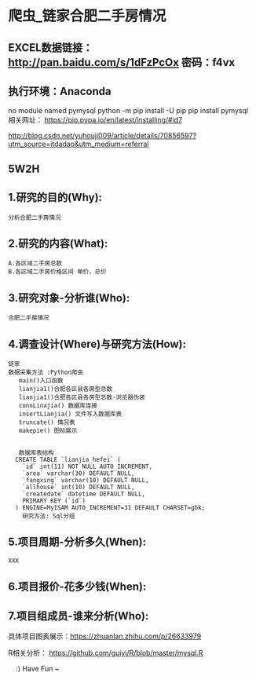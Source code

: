 # 爬虫_链家合肥二手房情况
## EXCEL数据链接：http://pan.baidu.com/s/1dFzPcOx 密码：f4vx
## 执行环境：Anaconda
no module named pymysql
python -m pip install -U pip
pip install pymysql
相关网址：
https://pip.pypa.io/en/latest/installing/#id7

http://blog.csdn.net/yuhouji009/article/details/70856597?utm_source=itdadao&utm_medium=referral
## 5W2H
## 1.研究的目的(Why):
	分析合肥二手房情况

## 2.研究的内容(What):
	A.各区域二手房总数
	B.各区域二手房价格区间 单价，总价

## 3.研究对象-分析谁(Who):
	合肥二手房情况

## 4.调查设计(Where)与研究方法(How):
	链家
	数据采集方法 :Python爬虫
	   main()入口函数
	   lianjia1()合肥各区县各房型总数
	   lianjia1()合肥各区县各房型总数-浏览器伪装
	   connLinajia() 数据库连接
	   insertLianjia() 文件写入数据库表
	   truncate() 情况表
	   makepie() 图标展示


	   数据库表结构
	  CREATE TABLE `lianjia_hefei` (
	    `id` int(11) NOT NULL AUTO_INCREMENT,
	    `area` varchar(30) DEFAULT NULL,
	    `fangxing` varchar(10) DEFAULT NULL,
	    `allhouse` int(10) DEFAULT NULL,
	    `createdate` datetime DEFAULT NULL,
	    PRIMARY KEY (`id`)
	  ) ENGINE=MyISAM AUTO_INCREMENT=31 DEFAULT CHARSET=gbk;
		研究方法: Sql分组

## 5.项目周期-分析多久(When):
    XXX

## 6.项目报价-花多少钱(When):

## 7.项目组成员-谁来分析(Who):





具体项目图表展示：https://zhuanlan.zhihu.com/p/26633979

R相关分析： https://github.com/guiyi/R/blob/master/mysql.R

<img src="https://pic1.zhimg.com/v2-1e30e53cee57c2e6d7e8197242daaba8_b.png" alt="" style="max-width:100%;">
<img src="https://pic4.zhimg.com/v2-f60ffad0fb4cc8a398806bfbc8ab432b_b.png" alt="" style="max-width:100%;">
<img src="https://pic1.zhimg.com/v2-15c561859b0e3b8db1d3085b1c213070_b.png" alt="" style="max-width:100%;">
<img src="https://pic1.zhimg.com/v2-df593a933ac90282206f0cbe442a1f34_r.png" alt="" style="max-width:100%;">
:) Have Fun ~
